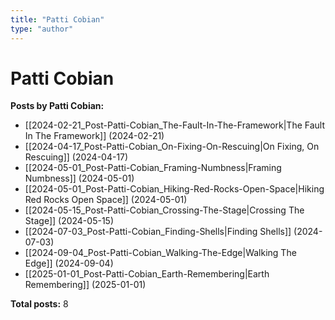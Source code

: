 ```yaml
---
title: "Patti Cobian"
type: "author"
---
```


# Patti Cobian

**Posts by Patti Cobian:**

- [[2024-02-21_Post-Patti-Cobian_The-Fault-In-The-Framework|The Fault In The Framework]] (2024-02-21)
- [[2024-04-17_Post-Patti-Cobian_On-Fixing-On-Rescuing|On Fixing, On Rescuing]] (2024-04-17)
- [[2024-05-01_Post-Patti-Cobian_Framing-Numbness|Framing Numbness]] (2024-05-01)
- [[2024-05-01_Post-Patti-Cobian_Hiking-Red-Rocks-Open-Space|Hiking Red Rocks Open Space]] (2024-05-01)
- [[2024-05-15_Post-Patti-Cobian_Crossing-The-Stage|Crossing The Stage]] (2024-05-15)
- [[2024-07-03_Post-Patti-Cobian_Finding-Shells|Finding Shells]] (2024-07-03)
- [[2024-09-04_Post-Patti-Cobian_Walking-The-Edge|Walking The Edge]] (2024-09-04)
- [[2025-01-01_Post-Patti-Cobian_Earth-Remembering|Earth Remembering]] (2025-01-01)

**Total posts:** 8
